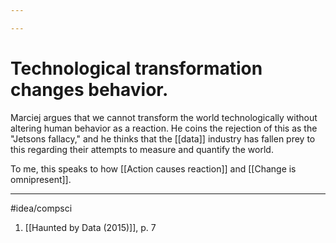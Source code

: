 ```yaml
---

---
```

# Technological transformation changes behavior. 
Marciej argues that we cannot transform the world technologically without altering human behavior as a reaction. He coins the rejection of this as the "Jetsons fallacy," and he thinks that the [[data]] industry has fallen prey to this regarding their attempts to measure and quantify the world. 

To me, this speaks to how [[Action causes reaction]] and [[Change is omnipresent]]. 

---
#idea/compsci 

1. [[Haunted by Data (2015)]], p. 7